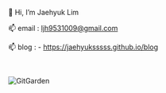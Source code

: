 👋 Hi, I’m Jaehyuk Lim


📫 email : ljh9531009@gmail.com

📫 blog : - https://jaehyuksssss.github.io/blog

<br/>
<!---
Jaehyuksssss/Jaehyuksssss is a ✨ special ✨ repository because its `README.md` (this file) appears on your GitHub profile.
You can click the Preview link to take a look at your changes.
--->

![GitGarden](https://gitgarden.marshallku.dev/?user_name=Jaehyuksssss)

